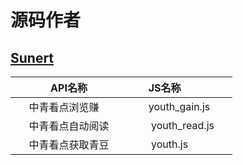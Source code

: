  # 源码作者
 ## [Sunert](https://github.com/Sunert)
 | &nbsp; &nbsp; &nbsp;API名称 &nbsp; &nbsp; &nbsp;| &nbsp; &nbsp; &nbsp;JS名称&nbsp; &nbsp; &nbsp; |
 | ---------------- | :------------------- |
 | &nbsp; &nbsp; &nbsp;中青看点浏览赚 &nbsp; &nbsp; &nbsp;      |    &nbsp; &nbsp;&nbsp;  youth_gain.js  &nbsp;&nbsp;&nbsp;     |
 | &nbsp; &nbsp; &nbsp;中青看点自动阅读 &nbsp; &nbsp; &nbsp;     |   &nbsp; &nbsp; &nbsp; youth_read.js  &nbsp; &nbsp;&nbsp;    |
 | &nbsp; &nbsp; &nbsp;中青看点获取青豆 &nbsp; &nbsp; &nbsp;     |   &nbsp; &nbsp; &nbsp; youth.js  &nbsp; &nbsp;&nbsp;    |
